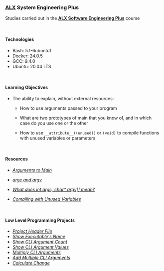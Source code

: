 ### [ALX](https://www.alxafrica.com/) System Engineering Plus

Studies carried out in the **[ALX Software Engineering Plus](https://www.alxafrica.com/software-engineering-plus/)** course

<br />

#### Technologies

* Bash:		5.1-6ubuntu1
* Docker:	24.0.5
* GCC:		9.4.0
* Ubuntu:	20.04 LTS

<br />

#### Learning Objectives

* The ability to explain, without external resources:
	* How to use arguments passed to your program

	* What are two prototypes of main that you know of, and in which case do you use one or the other

	* How to use `__attribute__((unused))` or `(void)` to compile functions with unused variables or parameters

<br />

#### Resources

* _[Arguments to Main](https://publications.gbdirect.co.uk//c_book/chapter10/arguments_to_main.html)_

* _[argc and argv](http://crasseux.com/books/ctutorial/argc-and-argv.html)_

* _[What does int argc, char* argv[] mean?](https://www.youtube.com/watch?v=aP1ijjeZc24)_

* _[Compiling with Unused Variables](https://www.google.com/webhp?q=unused+variable+C)_

<br />

#### Low Level Programming Projects

* _[Project Header File](main.h)_
* _[Show Executable's Name](0-whatsmyname.c)_
* _[Show CLI Argument Count](1-args.c)_
* _[Show CLI Argument Values](2-args.c)_
* _[Multiply CLI Arguments](3-mul.c)_
* _[Add Multiple CLI Arguments](4-add.c)_
* _[Calculate Change](100-change.c)_

<br />

